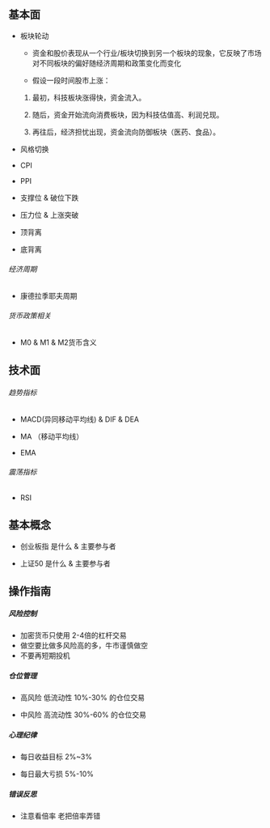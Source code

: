 # 

## 基本面

- 板块轮动
  
  - 资金和股价表现从一个行业/板块切换到另一个板块的现象，它反映了市场对不同板块的偏好随经济周期和政策变化而变化
  
  -  假设一段时间股市上涨：
    
    1. 最初，科技板块涨得快，资金流入。
    
    2. 随后，资金开始流向消费板块，因为科技估值高、利润兑现。
    
    3. 再往后，经济担忧出现，资金流向防御板块（医药、食品）。

- 风格切换

- CPI 

- PPI

- 支撑位 & 破位下跌

- 压力位 & 上涨突破

- 顶背离

- 底背离

###### 经济周期

- 康德拉季耶夫周期

###### 货币政策相关

- M0 & M1 & M2货币含义

## 技术面

###### 趋势指标

- MACD(异同移动平均线) & DIF & DEA

- MA （移动平均线）

- EMA

###### 震荡指标

- RSI

## 基本概念

- 创业板指 是什么 & 主要参与者

- 上证50 是什么 & 主要参与者

## 操作指南

##### 风险控制

- 加密货币只使用 2-4倍的杠杆交易
- 做空要比做多风险高的多，牛市谨慎做空
- 不要再短期投机

##### 仓位管理

- 高风险 低流动性 10%-30% 的仓位交易

- 中风险 高流动性 30%-60% 的仓位交易

##### 心理纪律

- 每日收益目标 2%~3%

- 每日最大亏损 5%-10%

##### 错误反思

+ 注意看倍率 老把倍率弄错
